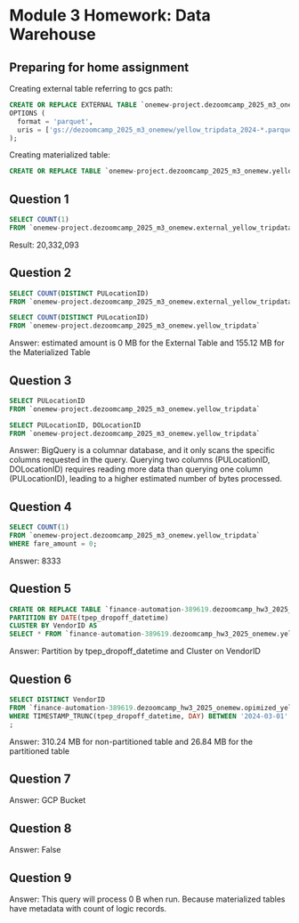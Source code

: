 # Module 3 Homework: Data Warehouse 

## Preparing for home assignment

Creating external table referring to gcs path:

```sql
CREATE OR REPLACE EXTERNAL TABLE `onemew-project.dezoomcamp_2025_m3_onemew.external_yellow_tripdata`
OPTIONS (
  format = 'parquet',
  uris = ['gs://dezoomcamp_2025_m3_onemew/yellow_tripdata_2024-*.parquet']
);
```

Creating materialized table:
```sql
CREATE OR REPLACE TABLE `onemew-project.dezoomcamp_2025_m3_onemew.yellow_tripdata`
```

## Question 1

```sql
SELECT COUNT(1)
FROM `onemew-project.dezoomcamp_2025_m3_onemew.external_yellow_tripdata`
```
Result: 20,332,093

 
## Question 2

```sql
SELECT COUNT(DISTINCT PULocationID) 
FROM `onemew-project.dezoomcamp_2025_m3_onemew.external_yellow_tripdata`

SELECT COUNT(DISTINCT PULocationID) 
FROM `onemew-project.dezoomcamp_2025_m3_onemew.yellow_tripdata`
```
Answer: estimated amount is 0 MB for the External Table and 155.12 MB for the Materialized Table

## Question 3 

```sql
SELECT PULocationID 
FROM `onemew-project.dezoomcamp_2025_m3_onemew.yellow_tripdata`

SELECT PULocationID, DOLocationID 
FROM `onemew-project.dezoomcamp_2025_m3_onemew.yellow_tripdata`
```
Answer: BigQuery is a columnar database, and it only scans the specific columns requested in the query. Querying two columns (PULocationID, DOLocationID) requires reading more data than querying one column (PULocationID), leading to a higher estimated number of bytes processed. 

## Question 4

```sql
SELECT COUNT(1)
FROM `onemew-project.dezoomcamp_2025_m3_onemew.yellow_tripdata`
WHERE fare_amount = 0;
```

Answer: 8333

## Question 5

```sql
CREATE OR REPLACE TABLE `finance-automation-389619.dezoomcamp_hw3_2025_onemew.opimized_yellow_tripdata`
PARTITION BY DATE(tpep_dropoff_datetime)
CLUSTER BY VendorID AS
SELECT * FROM `finance-automation-389619.dezoomcamp_hw3_2025_onemew.yellow_tripdata`;

```

Answer: Partition by tpep_dropoff_datetime and Cluster on VendorID

## Question 6

```sql
SELECT DISTINCT VendorID
FROM `finance-automation-389619.dezoomcamp_hw3_2025_onemew.opimized_yellow_tripdata`
WHERE TIMESTAMP_TRUNC(tpep_dropoff_datetime, DAY) BETWEEN '2024-03-01' AND '2024-03-15'
;
```

Answer: 310.24 MB for non-partitioned table and 26.84 MB for the partitioned table

## Question 7

Answer: GCP Bucket

## Question 8 

Answer: False
 
## Question 9

Answer: This query will process 0 B when run. Because materialized tables have metadata with count of logic records. 

